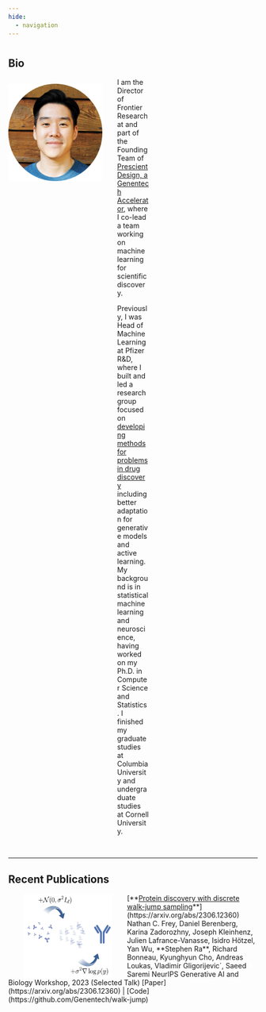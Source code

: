 ```yaml
---
hide:
  - navigation
---
```



#

## Bio

<style>
img {
  display: block;
  margin-left: auto;
  margin-right: auto;
  float: left;
}
</style>

<img src="../img/profile.png" alt="profile" style="width:190px;height:196px; margin-top:12px; margin-right:15px;" />


<div style="text-align:left; vertical-align: left; padding:0px 220px;">
<p>
I am the Director of Frontier Research at and part of the Founding Team of <a href="https://www.gene.com/prescient">Prescient Design, a Genentech Accelerator</a>, where I co-lead a team working on machine learning for scientific discovery. 
</p>
<p>
Previously, I was Head of Machine Learning at Pfizer R&D, where I built and led a research group focused on <a href="https://insights.pfizer.com/pfizer-is-using-ai-to-discover-breakthrough-medicines">developing methods for problems in drug discovery</a> including better adaptation for generative models and active learning. My background is in statistical machine learning and neuroscience, having worked on my Ph.D. in Computer Science and Statistics. I finished my graduate studies at Columbia University and undergraduate studies at Cornell University.
</p>
</div>
<br>

----

## Recent Publications

<img src="../img/dwjs.png" style="height:170px; width:180px; margin-top:0px; margin-left:30px; margin-right:30px;">
[**<ins>Protein discovery with discrete walk-jump sampling</ins>**](https://arxiv.org/abs/2306.12360)  
Nathan C. Frey, Daniel Berenberg, Karina Zadorozhny, Joseph Kleinhenz, Julien Lafrance-Vanasse, Isidro Hötzel, Yan Wu, **Stephen Ra**, Richard  Bonneau, Kyunghyun Cho, Andreas Loukas, Vladimir Gligorijevic´, Saeed Saremi  
NeurIPS Generative AI and Biology Workshop, 2023 (Selected Talk)  
[Paper](https://arxiv.org/abs/2306.12360) | [Code](https://github.com/Genentech/walk-jump)  
